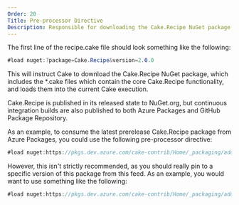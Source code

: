 ```yaml
---
Order: 20
Title: Pre-processor Directive
Description: Responsible for downloading the Cake.Recipe NuGet package
---
```


The first line of the recipe.cake file should look something like the following:

```csharp
#load nuget:?package=Cake.Recipe&version=2.0.0
```

This will instruct Cake to download the Cake.Recipe NuGet package, which includes the *.cake files which contain the core Cake.Recipe functionality, and loads them into the current Cake execution.

Cake.Recipe is published in its released state to NuGet.org, but continuous integration builds are also published to both Azure Packages and GitHub Package Repository.

As an example, to consume the latest prerelease Cake.Recipe package from Azure Packages, you could use the following pre-processor directive:

```csharp
#load nuget:https://pkgs.dev.azure.com/cake-contrib/Home/_packaging/addins/nuget/v3/index.json?package=Cake.Recipe&prerelease
```

However, this isn't strictly recommended, as you should really pin to a specific version of this package from this feed.  As an example, you would want to use something like the following:

```csharp
#load nuget:https://pkgs.dev.azure.com/cake-contrib/Home/_packaging/addins/nuget/v3/index.json?package=Cake.Recipe&version=2.0.0-alpha0338&prerelease
```